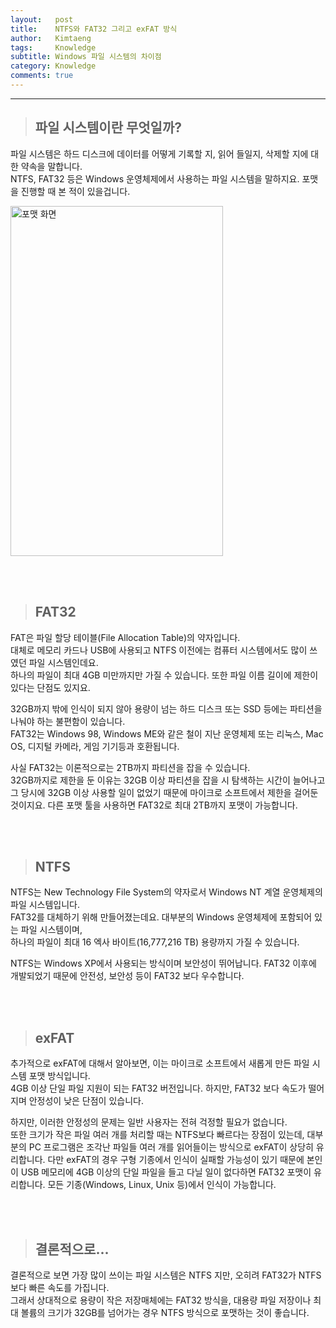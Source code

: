 ```yaml
---
layout:   post
title:    NTFS와 FAT32 그리고 exFAT 방식
author:   Kimtaeng
tags: 	  Knowledge
subtitle: Windows 파일 시스템의 차이점
category: Knowledge
comments: true
---
```


<hr/>

> ## 파일 시스템이란 무엇일까?

파일 시스템은 하드 디스크에 데이터를 어떻게 기록할 지, 읽어 들일지, 삭제할 지에 대한 약속을 말합니다.<br/>
NTFS, FAT32 등은 Windows 운영체제에서 사용하는 파일 시스템을 말하지요. 포맷을 진행할 때 본 적이 있을겁니다.

<img class="post_image" src="{{ site.baseurl }}/img/post/2017/12/21/001-1.png" width="340" height="560" alt="포맷 화면"/>

<br/><br/>

> ## FAT32

FAT은 파일 할당 테이블(File Allocation Table)의 약자입니다.<br/>
대체로 메모리 카드나 USB에 사용되고 NTFS 이전에는 컴퓨터 시스템에서도 많이 쓰였던 파일 시스템인데요.<br/>
하나의 파일이 최대 4GB 미만까지만 가질 수 있습니다. 또한 파일 이름 길이에 제한이 있다는 단점도 있지요.

32GB까지 밖에 인식이 되지 않아 용량이 넘는 하드 디스크 또는 SSD 등에는 파티션을 나눠야 하는 불편함이 있습니다.<br/>
FAT32는 Windows 98, Windows ME와 같은 철이 지난 운영체제 또는 리눅스, Mac OS, 디지털 카메라, 게임 기기등과 호환됩니다.<br/>

사실 FAT32는 이론적으로는 2TB까지 파티션을 잡을 수 있습니다.<br/>
32GB까지로 제한을 둔 이유는 32GB 이상 파티션을 잡을 시 탐색하는 시간이 늘어나고 그 당시에 32GB 이상 사용할 일이 없었기 때문에
마이크로 소프트에서 제한을 걸어둔 것이지요. 다른 포맷 툴을 사용하면 FAT32로 최대 2TB까지 포맷이 가능합니다. 

<br/><br/>

> ## NTFS

NTFS는 New Technology File System의 약자로서 Windows NT 계열 운영체제의 파일 시스템입니다.<br/>
FAT32를 대체하기 위해 만들어졌는데요. 대부분의 Windows 운영체제에 포함되어 있는 파일 시스템이며,<br/>
하나의 파일이 최대 16 엑사 바이트(16,777,216 TB) 용량까지 가질 수 있습니다.<br/>

NTFS는 Windows XP에서 사용되는 방식이며 보안성이 뛰어납니다.
FAT32 이후에 개발되었기 때문에 안전성, 보안성 등이 FAT32 보다 우수합니다.

<br/><br/>

> ## exFAT

추가적으로 exFAT에 대해서 알아보면, 이는 마이크로 소프트에서 새롭게 만든 파일 시스템 포맷 방식입니다.<br/>
4GB 이상 단일 파일 지원이 되는 FAT32 버전입니다. 하지만, FAT32 보다 속도가 떨어지며 안정성이 낮은 단점이 있습니다.<br/>

하지만, 이러한 안정성의 문제는 일반 사용자는 전혀 걱정할 필요가 없습니다.<br/>
또한 크기가 작은 파일 여러 개를 처리할 때는 NTFS보다 빠르다는 장점이 있는데, 대부분의 PC 프로그램은 조각난 파일들 여러 개를 읽어들이는 방식으로
exFAT이 상당히 유리합니다. 다만 exFAT의 경우 구형 기종에서 인식이 실패할 가능성이 있기 때문에 본인이 USB 메모리에 4GB 이상의 단일 파일을 들고 다닐 일이 없다하면
FAT32 포맷이 유리합니다. 모든 기종(Windows, Linux, Unix 등)에서 인식이 가능합니다.

<br/><br/>

> ## 결론적으로...

결론적으로 보면 가장 많이 쓰이는 파일 시스템은 NTFS 지만, 오히려 FAT32가 NTFS보다 빠른 속도를 가집니다.<br/>
그래서 상대적으로 용량이 작은 저장매체에는 FAT32 방식을, 대용량 파일 저장이나 최대 볼륨의 크기가 32GB를 넘어가는 경우
NTFS 방식으로 포맷하는 것이 좋습니다. 